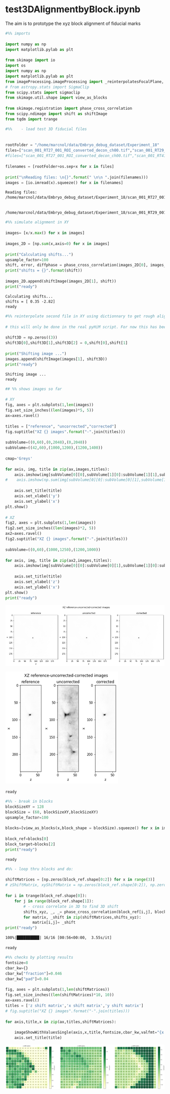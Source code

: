 # test3DAlignmentbyBlock.ipynb

The aim is to prototype the xyz block alignment of fiducial marks



```python
#%% imports

import numpy as np
import matplotlib.pylab as plt

from skimage import io
import os
import numpy as np
import matplotlib.pylab as plt
from imageProcessing.imageProcessing import _reinterpolatesFocalPlane, imageShowWithValues, imageShowWithValuesSingle
# from astropy.stats import SigmaClip
from scipy.stats import sigmaclip
from skimage.util.shape import view_as_blocks

from skimage.registration import phase_cross_correlation
from scipy.ndimage import shift as shiftImage
from tqdm import trange

```


```python
#%%    - load test 3D fiducial files


rootFolder = "/home/marcnol/data/Embryo_debug_dataset/Experiment_18"
files=["scan_001_RT27_001_ROI_converted_decon_ch00.tif","scan_001_RT29_001_ROI_converted_decon_ch00.tif"]
#files=["scan_001_RT27_001_ROI_converted_decon_ch00.tif","scan_001_RT41_001_ROI_converted_decon_ch00.tif"]

filenames = [rootFolder+os.sep+x for x in files]

print("\nReading files: \n{}".format(" \n\n ".join(filenames)))
images = [io.imread(x).squeeze() for x in filenames]
```

    
    Reading files: 
    /home/marcnol/data/Embryo_debug_dataset/Experiment_18/scan_001_RT27_001_ROI_converted_decon_ch00.tif 
    
     /home/marcnol/data/Embryo_debug_dataset/Experiment_18/scan_001_RT29_001_ROI_converted_decon_ch00.tif



```python
#%% simulate alignment in XY

images= [x/x.max() for x in images]

images_2D = [np.sum(x,axis=0) for x in images]

print("Calculating shifts...")
upsample_factor=100
shift, error, diffphase = phase_cross_correlation(images_2D[0], images_2D[1], upsample_factor=upsample_factor)
print("shifts = {}".format(shift))

images_2D.append(shiftImage(images_2D[1], shift))
print("ready")
```

    Calculating shifts...
    shifts = [ 0.35 -2.82]
    ready



```python
#%% reinterpolate second file in XY using dictionnary to get rough alignment

# this will only be done in the real pyHiM script. For now this has been simulated in the block above

shift3D = np.zeros((3))
shift3D[0],shift3D[1],shift3D[2] = 0,shift[0],shift[1]

print("Shifting image ...")
images.append(shiftImage(images[1], shift3D))
print("ready")
```

    Shifting image ...
    ready



```python
## %% shows images so far

# XY
fig, axes = plt.subplots(1,len(images))
fig.set_size_inches((len(images)*5, 5))
ax=axes.ravel()

titles = ["reference", "uncorrected","corrected"]
fig.suptitle("XZ {} images".format("-".join(titles)))

subVolume=((0,60),(0,2048),(0,2048))
subVolume=((42,60),(1000,1200),(1200,1400))

cmap='Greys'

for axis, img, title in zip(ax,images,titles):
    axis.imshow(img[subVolume[0][0],subVolume[1][0]:subVolume[1][1],subVolume[2][0]:subVolume[2][1]],cmap=cmap,vmax=.5)
#    axis.imshow(np.sum(img[subVolume[0][0]:subVolume[0][1],subVolume[1][0]:subVolume[1][1],subVolume[2][0]:subVolume[2][1]],axis=0),cmap=cmap,vmax=1)

    axis.set_title(title)
    axis.set_xlabel('y')
    axis.set_ylabel('x')
plt.show()

# XZ
fig2, axes = plt.subplots(1,len(images))
fig2.set_size_inches((len(images)*2, 5))
ax2=axes.ravel()
fig2.suptitle("XZ {} images".format("-".join(titles)))

subVolume=((0,60),(1000,1250),(1200,1000))

for axis, img, title in zip(ax2,images,titles):
    axis.imshow(img[subVolume[0][0]:subVolume[0][1],subVolume[1][0]:subVolume[1][1],subVolume[2][0]].transpose(),cmap=cmap)

    axis.set_title(title)
    axis.set_xlabel('z')
    axis.set_ylabel('x')
plt.show()
print("ready")
```


    
![png](output_5_0.png)
    



    
![png](output_5_1.png)
    


    ready



```python
#%% - break in blocks
blockSizeXY = 128
blockSize = (60, blockSizeXY,blockSizeXY)
upsample_factor=100

blocks=[view_as_blocks(x,block_shape = blockSize).squeeze() for x in images]

block_ref=blocks[0]
block_target=blocks[2]
print("ready")
```

    ready



```python
#%% - loop thru blocks and do:

shiftMatrices = [np.zeros(block_ref.shape[0:2]) for x in range(3)]
# zShiftMatrix, xyShiftMatrix = np.zeros(block_ref.shape[0:2]), np.zeros(block_ref.shape[0:2])

for i in trange(block_ref.shape[0]):
    for j in range(block_ref.shape[1]):
        # - cross correlate in 3D to find 3D shift
        shifts_xyz, _, _= phase_cross_correlation(block_ref[i,j], block_target[i,j], upsample_factor=upsample_factor)
        for matrix, _shift in zip(shiftMatrices,shifts_xyz):
            matrix[i,j]= _shift
print("ready")
```

    100%|██████████| 16/16 [00:56<00:00,  3.55s/it]

    ready


    



```python
#%% checks by plotting results
fontsize=8
cbar_kw={}
cbar_kw["fraction"]=0.046
cbar_kw["pad"]=0.04

fig, axes = plt.subplots(1,len(shiftMatrices))
fig.set_size_inches((len(shiftMatrices)*10, 10))
ax=axes.ravel()
titles = ['z shift matrix','x shift matrix','y shift matrix']
# fig.suptitle("XZ {} images".format("-".join(titles)))

for axis,title,x in zip(ax,titles,shiftMatrices):

    imageShowWithValuesSingle(axis,x,title,fontsize,cbar_kw,valfmt="{x:.1f}",cmap='YlGn') # YlGnBu
    axis.set_title(title)


```


    
![png](output_8_0.png)
    



```python

```
